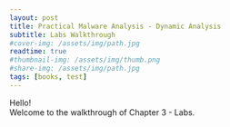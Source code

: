 ```yaml
---
layout: post
title: Practical Malware Analysis - Dynamic Analysis
subtitle: Labs Walkthrough
#cover-img: /assets/img/path.jpg
readtime: true
#thumbnail-img: /assets/img/thumb.png
#share-img: /assets/img/path.jpg
tags: [books, test]
---
```


Hello!  
Welcome to the walkthrough of Chapter 3 - Labs.

